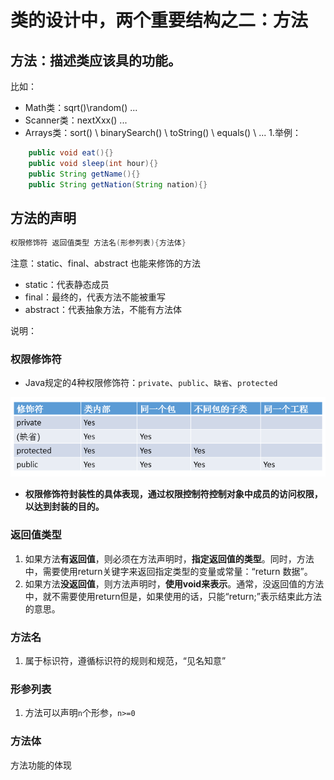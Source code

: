 # 类的设计中，两个重要结构之二：方法
## 方法：描述类应该具的功能。
  比如：
- Math类：sqrt()\random() \...
- Scanner类：nextXxx() ...
- Arrays类：sort() \ binarySearch() \ toString() \ equals() \ ...
  1.举例：
```java
    public void eat(){}
    public void sleep(int hour){}
    public String getName(){}
    public String getNation(String nation){}
```
 
## 方法的声明
```java
权限修饰符 返回值类型 方法名(形参列表){方法体}
```
注意：static、final、abstract 也能来修饰的方法
* static：代表静态成员
* final：最终的，代表方法不能被重写
* abstract：代表抽象方法，不能有方法体

说明：
### 权限修饰符

- Java规定的4种权限修饰符：`private`、`public`、`缺省`、`protected`

![image.png](../image/img_2.png)  
* **权限修饰符封装性的具体表现，通过权限控制符控制对象中成员的访问权限，以达到封装的目的。**
### 返回值类型

   1. 如果方法**有返回值**，则必须在方法声明时，**指定返回值的类型**。同时，方法中，需要使用return关键字来返回指定类型的变量或常量：“return 数据”。
   2. 如果方法**没返回值**，则方法声明时，**使用void来表示**。通常，没返回值的方法中，就不需要使用return但是，如果使用的话，只能“return;”表示结束此方法的意思。
### 方法名

   1. 属于标识符，遵循标识符的规则和规范，“见名知意”
### 形参列表
   1. 方法可以声明`n`个形参，`n>=0`
### 方法体
方法功能的体现




